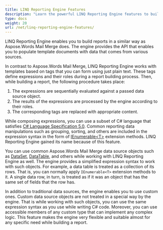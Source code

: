 ```yaml
---
title: LINQ Reporting Engine Features
description: "Learn the powerful LINQ Reporting Engine features to build a report C#."
type: docs
weight: 20
url: /net/linq-reporting-engine-features/
---
```


LINQ Reporting Engine enables you to build reports in a similar way as Aspose.Words Mail Merge does. The engine provides the API that enables you to populate template documents with data that comes from various sources.

In contrast to Aspose.Words Mail Merge, LINQ Reporting Engine works with templates based on tags that you can form using just plain text. These tags define expressions and their roles during a report building process. Then, while building a report, the following procedure takes place:

1. The expressions are sequentially evaluated against a passed data source object.
1. The results of the expressions are processed by the engine according to their roles.
1. The corresponding tags are replaced with appropriate content.

While composing expressions, you can use a subset of C# language that satisfies [C# Language Specification 5.0](https://www.microsoft.com/en-us/download/details.aspx?id=7029). Common reporting data manipulations such as grouping, sorting, and others are included in the expression syntax in the form of [IEnumerable&lt;T&gt;](http://msdn.microsoft.com/en-us/library/9eekhta0\(v=vs.110\).aspx) extension methods. LINQ Reporting Engine gained its name because of this feature.

You can use common Aspose.Words Mail Merge data source objects such as [DataSet](http://msdn.microsoft.com/en-us/library/system.data.dataset\(v=vs.110\).aspx), [DataTable](http://msdn.microsoft.com/en-us/library/system.data.datatable\(v=vs.110\).aspx), and others while working with LINQ Reporting Engine as well. The engine provides a simplified expression syntax to work with such objects. For example, a data table is treated as a collection of its rows. That is, you can normally apply `IEnumerable<T>` extension methods to it. A single data row, in turn, is treated as if it was an object that has the same set of fields that the row has.

In addition to traditional data sources, the engine enables you to use custom ones. Custom data source objects are not treated in a special way by the engine. That is while working with such objects, you can use the same expression syntax as you use while writing C# code. Moreover, you can use accessible members of any custom type that can implement any complex logic. This feature makes the engine very flexible and suitable almost for any specific need while building a report.
